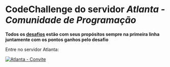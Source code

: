 # CodeChallenge do servidor  *Atlanta - Comunidade de Programação*

**Todos os [desafios](https://github.com/Kaigo11k/Atlanta-CodeChallenge/tree/master/Desafios "desafios") estão com seus propósitos sempre na primeira linha juntamente com os pontos ganhos pelo desafio**

Entre no servidor Atlanta: 


<a href="https://discord.gg/9SPUxSn" target="_blank"><img src="https://i.imgur.com/9ujJljS.png" alt="Atlanta - Convite"></a>
